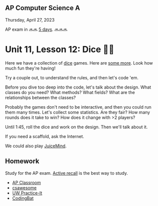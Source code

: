 ## AP Computer Science A

Thursday, April 27, 2023

AP exam in 🔜🔜 [5 days](https://days.to/until/3-may). 🔜🔜🔜

# Unit 11, Lesson 12: Dice 🎲🎲

Here we have a collection of [dice](dice.md) games. Here are [some more](https://party.lovetoknow.com/party-games-activities/10-fun-dice-games-adults). Look how much fun they're having!

Try a couple out, to understand the rules, and then let's code 'em.

Before you dive too deep into the code, let's talk about the design. What classes do you need? What methods? What fields? What are the relationships between the classes?

Probably the games don't need to be interactive, and then you could run them many times. Let's collect some statistics. Are they fair? How many rounds does it take to win? How does it change with >2 players?

Until 1:45, roll the dice and work on the design. Then we'll talk about it.

If you need a scaffold, ask the Internet.

We could also play [JuiceMind](https://play.juicemind.com/).

## Homework

Study for the AP exam. [Active recall](https://www.brainscape.com/academy/active-recall-definition-studying/) is the best way to study.

- [AP Classroom](https://apclassroom.collegeboard.org/)
- [csawesome](https://runestone.academy/ns/books/published/csawesome/index.html)
- [UW Practice-It](https://practiceit.cs.washington.edu/problem/list)
- [CodingBat](https://codingbat.com/java)
